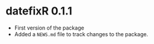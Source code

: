 # datefixR 0.1.1

* First version of the package
* Added a `NEWS.md` file to track changes to the package.

